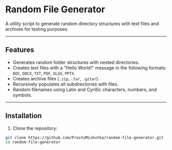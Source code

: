 # Random File Generator

A utility script to generate random directory structures
with text files and archives for testing purposes.

---

## Features

- Generates random folder structures with nested directories.
- Creates text files with a "Hello World!" message in the following formats: `DOC`, `DOCX`, `TXT`, `PDF`, `XLSX`, `PPTX`.
- Creates archive files (`.zip`, `.tar`, `.gztar`).
- Recursively populates all subdirectories with files.
- Random filenames using Latin and Cyrillic characters, numbers, and symbols.


---

## Installation

1. Clone the repository:

```bash
git clone https://github.com/ProstoMishutka/random-file-generator.git
cd random-file-generator
